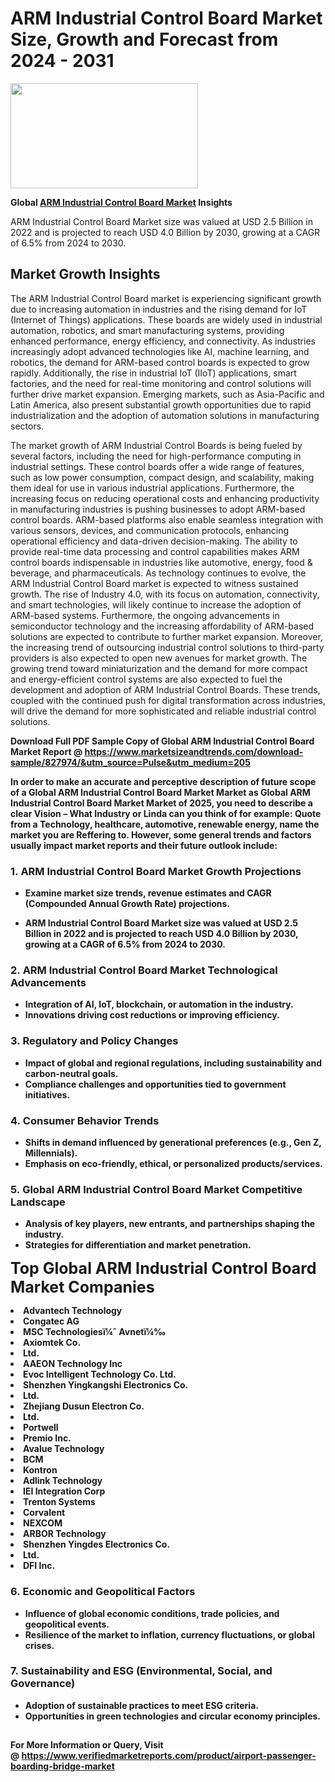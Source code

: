 <H1>ARM Industrial Control Board Market Size, Growth and Forecast from 2024 - 2031</H1><img class="aligncenter size-medium wp-image-584254" src="https://thirdeyenews.in/wp-content/uploads/2024/09/Global-Market-Research-300x168.jpeg" alt="" width="300" height="168" /><p><strong>Global&nbsp;<a href="https://www.marketsizeandtrends.com/download-sample/827974/&amp;utm_source=Pulse&amp;utm_medium=205">ARM Industrial Control Board Market</a> Insights</strong></p><p>ARM Industrial Control Board Market size was valued at USD 2.5 Billion in 2022 and is projected to reach USD 4.0 Billion by 2030, growing at a CAGR of 6.5% from 2024 to 2030.</p><p><h2>Market Growth Insights</h2> <p>The ARM Industrial Control Board market is experiencing significant growth due to increasing automation in industries and the rising demand for IoT (Internet of Things) applications. These boards are widely used in industrial automation, robotics, and smart manufacturing systems, providing enhanced performance, energy efficiency, and connectivity. As industries increasingly adopt advanced technologies like AI, machine learning, and robotics, the demand for ARM-based control boards is expected to grow rapidly. Additionally, the rise in industrial IoT (IIoT) applications, smart factories, and the need for real-time monitoring and control solutions will further drive market expansion. Emerging markets, such as Asia-Pacific and Latin America, also present substantial growth opportunities due to rapid industrialization and the adoption of automation solutions in manufacturing sectors.</p> <p><strong></strong></p> <p>The market growth of ARM Industrial Control Boards is being fueled by several factors, including the need for high-performance computing in industrial settings. These control boards offer a wide range of features, such as low power consumption, compact design, and scalability, making them ideal for use in various industrial applications. Furthermore, the increasing focus on reducing operational costs and enhancing productivity in manufacturing industries is pushing businesses to adopt ARM-based control boards. ARM-based platforms also enable seamless integration with various sensors, devices, and communication protocols, enhancing operational efficiency and data-driven decision-making. The ability to provide real-time data processing and control capabilities makes ARM control boards indispensable in industries like automotive, energy, food & beverage, and pharmaceuticals. As technology continues to evolve, the ARM Industrial Control Board market is expected to witness sustained growth. The rise of Industry 4.0, with its focus on automation, connectivity, and smart technologies, will likely continue to increase the adoption of ARM-based systems. Furthermore, the ongoing advancements in semiconductor technology and the increasing affordability of ARM-based solutions are expected to contribute to further market expansion. Moreover, the increasing trend of outsourcing industrial control solutions to third-party providers is also expected to open new avenues for market growth. The growing trend toward miniaturization and the demand for more compact and energy-efficient control systems are also expected to fuel the development and adoption of ARM Industrial Control Boards. These trends, coupled with the continued push for digital transformation across industries, will drive the demand for more sophisticated and reliable industrial control solutions. <p><strong></p><p><span class=""><strong>Download Full PDF Sample Copy of Global ARM Industrial Control Board Market Report</strong> @ <a href="https://www.marketsizeandtrends.com/download-sample/827974/&amp;utm_source=Pulse&amp;utm_medium=205" target="_blank">https://www.marketsizeandtrends.com/download-sample/827974/&amp;utm_source=Pulse&amp;utm_medium=205</a></span></p><p>In order to make an accurate and perceptive description of future scope of a Global&nbsp;ARM Industrial Control Board Market Market as Global&nbsp;ARM Industrial Control Board Market Market of 2025, you need to describe a clear Vision &ndash; What Industry or Linda can you think of for example: Quote from a Technology, healthcare, automotive, renewable energy, name the market you are Reffering to. However, some general trends and factors usually impact market reports and their future outlook include:</p><h3>1.&nbsp;<strong>ARM Industrial Control Board Market Growth Projections</strong></h3><ul><li>Examine market size trends, revenue estimates and CAGR (Compounded Annual Growth Rate) projections.</li><li><p>ARM Industrial Control Board Market size was valued at USD 2.5 Billion in 2022 and is projected to reach USD 4.0 Billion by 2030, growing at a CAGR of 6.5% from 2024 to 2030.</p></li></ul><h3>2.&nbsp;<strong>ARM Industrial Control Board Market Technological Advancements</strong></h3><ul><li>Integration of AI, IoT, blockchain, or automation in the industry.</li><li>Innovations driving cost reductions or improving efficiency.</li></ul><h3>3.&nbsp;<strong>Regulatory and Policy Changes</strong></h3><ul><li>Impact of global and regional regulations, including sustainability and carbon-neutral goals.</li><li>Compliance challenges and opportunities tied to government initiatives.</li></ul><h3>4.&nbsp;<strong>Consumer Behavior Trends</strong></h3><ul><li>Shifts in demand influenced by generational preferences (e.g., Gen Z, Millennials).</li><li>Emphasis on eco-friendly, ethical, or personalized products/services.</li></ul><h3>5.&nbsp;<strong>Global ARM Industrial Control Board Market Competitive Landscape</strong></h3><ul><li>Analysis of key players, new entrants, and partnerships shaping the industry.</li><li>Strategies for differentiation and market penetration.</li></ul><p data-pm-slice="1 1 []"><span style="color: inherit; font-family: inherit; font-size: 25px;">Top Global ARM Industrial Control Board Market Companies</span></p><div class="" data-test-id=""><p><li>Advantech Technology</li><li> Congatec AG</li><li> MSC Technologiesï¼ˆ Avnetï¼‰</li><li> Axiomtek Co.</li><li>Ltd.</li><li> AAEON Technology Inc</li><li> Evoc Intelligent Technology Co. Ltd.</li><li> Shenzhen Yingkangshi Electronics Co.</li><li> Ltd.</li><li> Zhejiang Dusun Electron Co.</li><li> Ltd.</li><li> Portwell</li><li> Premio Inc.</li><li> Avalue Technology</li><li> BCM</li><li> Kontron</li><li> Adlink Technology</li><li> IEI Integration Corp</li><li> Trenton Systems</li><li> Corvalent</li><li> NEXCOM</li><li> ARBOR Technology</li><li> Shenzhen Yingdes Electronics Co.</li><li> Ltd.</li><li> DFI Inc.</li></p></div><h3>6.&nbsp;<strong>Economic and Geopolitical Factors</strong></h3><ul><li>Influence of global economic conditions, trade policies, and geopolitical events.</li><li>Resilience of the market to inflation, currency fluctuations, or global crises.</li></ul><h3>7.&nbsp;<strong>Sustainability and ESG (Environmental, Social, and Governance)</strong></h3><ul><li>Adoption of sustainable practices to meet ESG criteria.</li><li>Opportunities in green technologies and circular economy principles.</li></ul><h2><strong style="font-size: 14px;">For More Information or Query, Visit @&nbsp;</strong><a style="background-color: #ffffff; font-size: 14px;" href="https://www.marketsizeandtrends.com/report/arm-industrial-control-board-market/" target="_blank">https://www.verifiedmarketreports.com/product/airport-passenger-boarding-bridge-market</a></h2>
